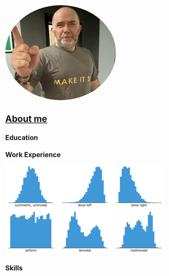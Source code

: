 <img src="assets/image.png" alt="Description of image" style="border-radius: 50%; width: 350px; height: 300px;">

# <u>About me</u>

## Education

## Work Experience
![Histogram](assets/histogram-example-2.png)

## Skills
